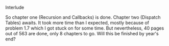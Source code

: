 Interlude

So chapter one (Recursion and Callbacks) is done. Chapter two (Dispatch Tables) awaits. It took more time than I expected, mostly because of problem 1.7 which I got stuck on for some time. But nevertheless, 40 pages out of 563 are done, only 8 chapters to go. Will this be finished by year's end?